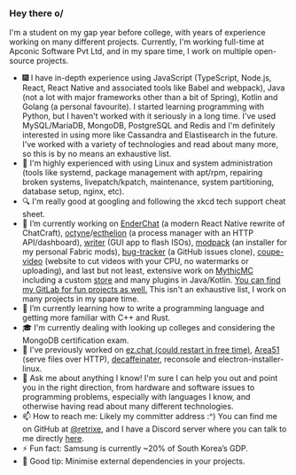 ### Hey there o/

I'm a student on my gap year before college, with years of experience working on many different projects. Currently, I'm working full-time at Apconic Software Pvt Ltd, and in my spare time, I work on multiple open-source projects.

- 🎆 I have in-depth experience using JavaScript (TypeScript, Node.js, React, React Native and associated tools like Babel and webpack), Java (not a lot with major frameworks other than a bit of Spring), Kotlin and Golang (a personal favourite). I started learning programming with Python, but I haven't worked with it seriously in a long time. I've used MySQL/MariaDB, MongoDB, PostgreSQL and Redis and I'm definitely interested in using more like Cassandra and Elastisearch in the future. I've worked with a variety of technologies and read about many more, so this is by no means an exhaustive list.
- 🐧 I'm highly experienced with using Linux and system administration (tools like systemd, package management with apt/rpm, repairing broken systems, livepatch/kpatch, maintenance, system partitioning, database setup, nginx, etc).
- 🔍 I'm really good at googling and following the xkcd tech support cheat sheet.
- 🔭 I’m currently working on [EnderChat](https://github.com/retrixe/EnderChat) (a modern React Native rewrite of ChatCraft), [octyne](https://github.com/retrixe/octyne)/[ecthelion](https://github.com/retrixe/ecthelion) (a process manager with an HTTP API/dashboard), [writer](https://github.com/retrixe/writer) (GUI app to flash ISOs), [modpack](https://github.com/retrixe/modpack) (an installer for my personal Fabric mods), [bug-tracker](https://github.com/retrixe/bug-tracker) (a GitHub issues clone), [coupe-video](https://github.com/retrixe/coupe-video) (website to cut videos with your CPU, no watermarks or uploading), and last but not least, extensive work on [MythicMC](https://github.com/mythicmc) including a custom [store](https://store.mythicmc.org) and many plugins in Java/Kotlin. [You can find my GitLab for fun projects as well.](https://gitlab.com/retrixe) This isn't an exhaustive list, I work on many projects in my spare time.
- 🌱 I’m currently learning how to write a programming language and getting more familiar with C++ and Rust.
- 🎓 I'm currently dealing with looking up colleges and considering the MongoDB certification exam.
- 📰 I've previously worked on [ez.chat (could restart in free time)](https://github.com/ezchat), [Area51](https://github.com/retrixe/area51) (serve files over HTTP), [decaffeinater](https://github.com/retrixe/decaffeinater), reconsole and electron-installer-linux.
- 💬 Ask me about anything I know! I'm sure I can help you out and point you in the right direction, from hardware and software issues to programming problems, especially with languages I know, and otherwise having read about many different technologies.
- 📫 How to reach me: Likely my committer address :^) You can find me on GitHub at [@retrixe](https://github.com/retrixe), and I have a Discord server where you can talk to me directly [here](https://discord.gg/MFSJa9TpPS).
- ⚡ Fun fact: Samsung is currently ~20% of South Korea’s GDP.
- 🐛 Good tip: Minimise external dependencies in your projects.

<!--
**retrixe/retrixe** is a ✨ _special_ ✨ repository because its `README.md` (this file) appears on your GitHub profile.

Here are some ideas to get you started:

- 🔭 I’m currently working on ...
- 🌱 I’m currently learning ...
- 👯 I’m looking to collaborate on ...
- 🤔 I’m looking for help with ...
- 💬 Ask me about ...
- 📫 How to reach me: ...
- 😄 Pronouns: ...
- ⚡ Fun fact: ...
-->
